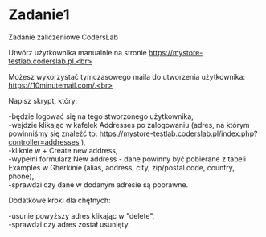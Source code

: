 # Zadanie1

Zadanie zaliczeniowe CodersLab

Utwórz użytkownika manualnie na stronie https://mystore-testlab.coderslab.pl.<br>

Możesz wykorzystać tymczasowego maila do utworzenia użytkownika: https://10minutemail.com/.<br>


Napisz skrypt, który:<br>

-będzie logować się na tego stworzonego użytkownika,<br>
-wejdzie klikając w kafelek Addresses po zalogowaniu (adres, na którym powinniśmy się znaleźć to: https://mystore-testlab.coderslab.pl/index.php?controller=addresses ),<br>
-kliknie w + Create new address,<br>
-wypełni formularz New address - dane powinny być pobierane z tabeli Examples w Gherkinie (alias, address, city, zip/postal code, country, phone),<br>
-sprawdzi czy dane w dodanym adresie są poprawne.<br>

Dodatkowe kroki dla chętnych:<br>

-usunie powyższy adres klikając w "delete",<br>
-sprawdzi czy adres został usunięty.<br>
